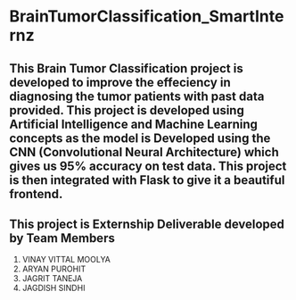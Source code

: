 # BrainTumorClassification_SmartInternz

<h2>This Brain Tumor Classification project is developed to improve the effeciency in diagnosing the tumor patients with past data provided. This project is developed using Artificial Intelligence and Machine Learning concepts as the model is Developed using the CNN (Convolutional Neural Architecture) which gives us 95% accuracy on test data. This project is then integrated with Flask to give it a beautiful frontend.</h2>

<h2>This project is Externship Deliverable developed by Team Members</h2>
<ol type = 1>
  <li>VINAY VITTAL MOOLYA</li>
  <li>ARYAN PUROHIT</li>
  <li>JAGRIT TANEJA</li>
  <li>JAGDISH SINDHI</li>
</ol>
